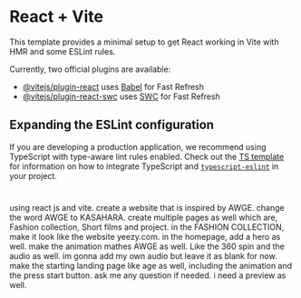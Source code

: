 # React + Vite

This template provides a minimal setup to get React working in Vite with HMR and some ESLint rules.

Currently, two official plugins are available:

- [@vitejs/plugin-react](https://github.com/vitejs/vite-plugin-react/blob/main/packages/plugin-react) uses [Babel](https://babeljs.io/) for Fast Refresh
- [@vitejs/plugin-react-swc](https://github.com/vitejs/vite-plugin-react/blob/main/packages/plugin-react-swc) uses [SWC](https://swc.rs/) for Fast Refresh

## Expanding the ESLint configuration

If you are developing a production application, we recommend using TypeScript with type-aware lint rules enabled. Check out the [TS template](https://github.com/vitejs/vite/tree/main/packages/create-vite/template-react-ts) for information on how to integrate TypeScript and [`typescript-eslint`](https://typescript-eslint.io) in your project.


#
using react js and vite. create a website that is inspired by AWGE. change the word AWGE to KASAHARA. create multiple pages as well which are, Fashion collection, Short films and project. in the FASHION COLLECTION, make it look like the website yeezy.com. in the homepage, add a hero as well. make the animation mathes AWGE as well. Like the 360 spin and the audio as well. im gonna add my own audio but leave it as blank for now. make the starting landing page like age as well, including the animation and the press start button. ask me any question if needed. i need a preview as well.
